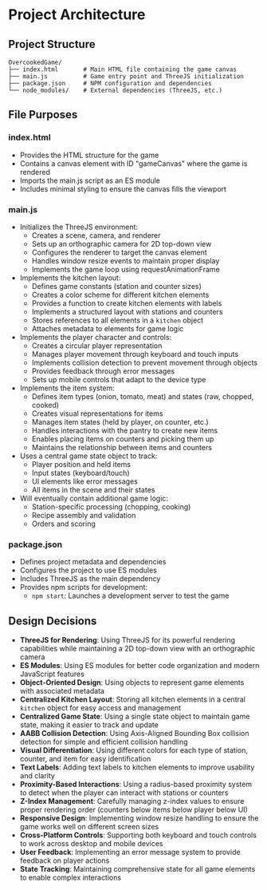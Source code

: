 # Project Architecture

## Project Structure

```
OvercookedGame/
├── index.html       # Main HTML file containing the game canvas
├── main.js          # Game entry point and ThreeJS initialization
├── package.json     # NPM configuration and dependencies
└── node_modules/    # External dependencies (ThreeJS, etc.)
```

## File Purposes

### index.html
- Provides the HTML structure for the game
- Contains a canvas element with ID "gameCanvas" where the game is rendered
- Imports the main.js script as an ES module
- Includes minimal styling to ensure the canvas fills the viewport

### main.js
- Initializes the ThreeJS environment:
  - Creates a scene, camera, and renderer
  - Sets up an orthographic camera for 2D top-down view
  - Configures the renderer to target the canvas element
  - Handles window resize events to maintain proper display
  - Implements the game loop using requestAnimationFrame
- Implements the kitchen layout:
  - Defines game constants (station and counter sizes)
  - Creates a color scheme for different kitchen elements
  - Provides a function to create kitchen elements with labels
  - Implements a structured layout with stations and counters
  - Stores references to all elements in a `kitchen` object
  - Attaches metadata to elements for game logic
- Implements the player character and controls:
  - Creates a circular player representation
  - Manages player movement through keyboard and touch inputs
  - Implements collision detection to prevent movement through objects
  - Provides feedback through error messages
  - Sets up mobile controls that adapt to the device type
- Implements the item system:
  - Defines item types (onion, tomato, meat) and states (raw, chopped, cooked)
  - Creates visual representations for items
  - Manages item states (held by player, on counter, etc.)
  - Handles interactions with the pantry to create new items
  - Enables placing items on counters and picking them up
  - Maintains the relationship between items and counters
- Uses a central game state object to track:
  - Player position and held items
  - Input states (keyboard/touch)
  - UI elements like error messages
  - All items in the scene and their states
- Will eventually contain additional game logic:
  - Station-specific processing (chopping, cooking)
  - Recipe assembly and validation
  - Orders and scoring

### package.json
- Defines project metadata and dependencies
- Configures the project to use ES modules
- Includes ThreeJS as the main dependency
- Provides npm scripts for development:
  - `npm start`: Launches a development server to test the game

## Design Decisions

- **ThreeJS for Rendering**: Using ThreeJS for its powerful rendering capabilities while maintaining a 2D top-down view with an orthographic camera
- **ES Modules**: Using ES modules for better code organization and modern JavaScript features
- **Object-Oriented Design**: Using objects to represent game elements with associated metadata
- **Centralized Kitchen Layout**: Storing all kitchen elements in a central `kitchen` object for easy access and management
- **Centralized Game State**: Using a single state object to maintain game state, making it easier to track and update
- **AABB Collision Detection**: Using Axis-Aligned Bounding Box collision detection for simple and efficient collision handling
- **Visual Differentiation**: Using different colors for each type of station, counter, and item for easy identification
- **Text Labels**: Adding text labels to kitchen elements to improve usability and clarity
- **Proximity-Based Interactions**: Using a radius-based proximity system to detect when the player can interact with stations or counters
- **Z-Index Management**: Carefully managing z-index values to ensure proper rendering order (counters below items below player below UI)
- **Responsive Design**: Implementing window resize handling to ensure the game works well on different screen sizes
- **Cross-Platform Controls**: Supporting both keyboard and touch controls to work across desktop and mobile devices
- **User Feedback**: Implementing an error message system to provide feedback on player actions
- **State Tracking**: Maintaining comprehensive state for all game elements to enable complex interactions
